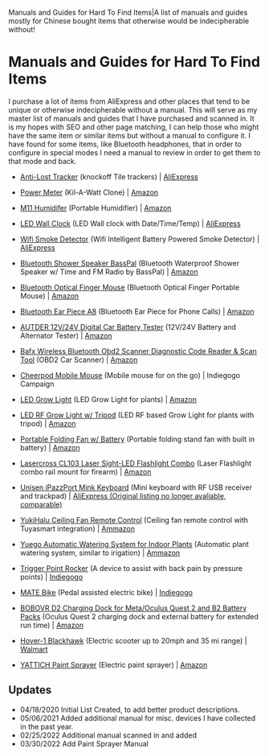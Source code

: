Manuals and Guides for Hard To Find Items|A list of manuals and guides mostly for Chinese bought items that otherwise would be indecipherable without!
# Manuals and Guides for Hard To Find Items

I purchase a lot of items from AliExpress and other places that tend to be unique or otherwise indecipherable without a manual. This will serve as my master list of manuals and guides that I have purchased and scanned in. It is my hopes with SEO and other page matching, I can help those who might have the same item or similar items but without a manual to configure it. I have found for some items, like Bluetooth headphones, that in order to configure in special modes I need a manual to review in order to get them to that mode and back. 

+ [Anti-Lost Tracker](http://blog-files.davidjameshowell.com/guides-and-manuals/anti-lost-tracker.pdf) (knockoff Tile trackers) |  [AliExpress](https://www.aliexpress.com/item/Bluetooth-Anti-Lost-Theft-Device-Remote-Alarm-GPS-Tracker-Elder-Child-Pet-Bag-Wallet-Key-Finder/32999319271.html?spm=a2g0s.9042311.0.0.27424c4dHzArTG)
+ [Power Meter](http://blog-files.davidjameshowell.com/guides-and-manuals/Power-Meter.pdf) (Kil-A-Watt Clone) |  [Amazon](https://www.amazon.com/gp/product/B07DPJ3RGB/ref=ppx_yo_dt_b_search_asin_title?ie=UTF8&psc=1)
+ [M11 Humidifer](http://blog-files.davidjameshowell.com/guides-and-manuals/M11Humidifier.pdf) (Portable Humidifier) |  [Amazon](https://www.amazon.com/gp/product/B07S35DFHW/ref=ppx_yo_dt_b_search_asin_title?ie=UTF8&psc=1)
+ [LED Wall Clock](http://blog-files.davidjameshowell.com/guides-and-manuals/LED-Digital-Wall-Clock.pdf) (LED Wall clock with Date/Time/Temp) |  [AliExpress](https://www.aliexpress.com/item/3D-LED-Wall-Clock-Modern-Design-Digital-Table-Clock-Alarm-Nightlight-Saat-reloj-de-pared-Watch/32876094666.html?spm=a2g0s.9042311.0.0.27424c4dV5ZVCx)
+ [Wifi Smoke Detector](http://blog-files.davidjameshowell.com/guides-and-manuals/Intelligent-WiFi-Strobe-Smoke-Detector.pdf) (Wifi Intelligent Battery Powered Smoke Detector) |  [AliExpress](https://www.aliexpress.com/item/2019-Newest-WIFI-Smoke-Detector-Tuya-APP-Fire-Alarm-Sensor-Independent-Smoke-Alarm-Protection-Android/4000151992081.html?spm=a2g0s.9042311.0.0.27424c4dV5ZVCx)
+ [Bluetooth Shower Speaker BassPal](http://blog-files.davidjameshowell.com/guides-and-manuals/F013-Pro-Waterproof-Wireless-Speaker.pdf) (Bluetooth Waterproof Shower Speaker w/ Time and FM Radio by BassPal) |  [Amazon](https://www.amazon.com/gp/product/B07Y5PQYR3/ref=ppx_yo_dt_b_search_asin_title?ie=UTF8&psc=1)
+ [Bluetooth Optical Finger Mouse](http://blog-files.davidjameshowell.com/guides-and-manuals/Bluetooth-Wireless-Optical-Finger-Mouse.pdf) (Bluetooth Optical Finger Portable Mouse) |  [Amazon](https://www.amazon.com/gp/product/B075L6S2JD/ref=ppx_yo_dt_b_search_asin_title?ie=UTF8&psc=1)
+ [Bluetooth Ear Piece A8](http://blog-files.davidjameshowell.com/guides-and-manuals/Bluetooth-Wireless-Headset-A8.pdf) (Bluetooth Ear Piece for Phone Calls) |  [Amazon](https://www.amazon.com/gp/product/B083R1FLNW/ref=ppx_yo_dt_b_search_asin_title?ie=UTF8&psc=1)

+ [AUTDER 12V/24V Digital Car Battery Tester](http://blog-files.davidjameshowell.com/guides-and-manuals/AUTDER-12V-24V-Digital-Car-Battery-Tester.pdf) (12V/24V Battery and Alternator Tester) |  [Amazon](https://www.amazon.com/gp/product/B08R634YZK/ref=ppx_yo_dt_b_search_asin_title?ie=UTF8&psc=1)
+ [Bafx Wireless Bluetooth Obd2 Scanner Diagnostic Code Reader & Scan Tool](http://blog-files.davidjameshowell.com/guides-and-manuals/BAFX-ODBII-Bluetooth-Reader.pdf) (OBD2 Car Scanner) |  [Amazon](https://www.amazon.com/gp/product/B005NLQAHS/ref=ppx_yo_dt_b_search_asin_title?ie=UTF8&psc=1)
+ [Cheerpod Mobile Mouse](http://blog-files.davidjameshowell.com/guides-and-manuals/Cheerpod-Mouse.pdf) (Mobile mouse for on the go) | Indiegogo Campaign
+ [LED Grow Light](http://blog-files.davidjameshowell.com/guides-and-manuals/LED-Grow-Light.pdf) (LED Grow Light for plants) |  [Amazon](https://www.amazon.com/gp/product/B07RXSZ2H6/ref=ppx_yo_dt_b_search_asin_title?ie=UTF8&psc=1)
+ [LED RF Grow Light w/ Tripod](http://blog-files.davidjameshowell.com/guides-and-manuals/LED-RF-Grow-Lights.pdf) (LED RF based Grow Light for plants with tripod) |  [Amazon](https://www.amazon.com/gp/product/B08JVLGZJ5/ref=ppx_yo_dt_b_search_asin_title?ie=UTF8&psc=1)
+ [Portable Folding Fan w/ Battery](http://blog-files.davidjameshowell.com/guides-and-manuals/Portable-Folding-Fan.pdf) (Portable folding stand fan with built in battery) |  [Amazon](https://www.amazon.com/gp/product/B08B8DW2C9/ref=ppx_yo_dt_b_search_asin_title?ie=UTF8&psc=1)
+ [Lasercross CL103 Laser Sight-LED Flashlight Combo](http://blog-files.davidjameshowell.com/guides-and-manuals/Subcompact-Rechargeable-Laser-Flashlight-Combo-CLL103G.pdf) (Laser Flashlight combo rail mount for firearm) |  [Amazon](https://www.amazon.com/gp/product/B07JJZQJ6K/ref=ppx_yo_dt_b_search_asin_title?ie=UTF8&psc=1)
+ [Unisen iPazzPort Mink Keyboard](http://blog-files.davidjameshowell.com/guides-and-manuals/Unisen-iPazzPort-Mini-Keyboard.pdf) (Mini keyboard with RF USB receiver and trackpad) |  [AliExpress (Original listing no longer avaliable, comparable)](https://www.aliexpress.com/item/33000186966.html?gps-id=pcDetail404&scm=1007.16891.96945.0&scm_id=1007.16891.96945.0&scm-url=1007.16891.96945.0&pvid=c0fabab8-93c6-4c80-9202-e6f2a954510a&_t=gps-id:pcDetail404,scm-url:1007.16891.96945.0,pvid:c0fabab8-93c6-4c80-9202-e6f2a954510a,tpp_buckets:668%230%23131923%2373_668%230%23131923%2373_668%23888%233325%236_668%23888%233325%236_668%232846%238110%231995_668%235811%2327187%2380_668%232717%237562%23474__668%233374%2315176%23154_668%232846%238110%231995_668%235811%2327187%2380_668%232717%237562%23474_668%233164%239976%23246_668%233374%2315176%23154)
+ [YukiHalu Ceiling Fan Remote Control](http://blog-files.davidjameshowell.com/guides-and-manuals/YukiHalu-CLFC-01-Ceiling-Fan-Remote.pdf) (Ceiling fan remote control with Tuyasmart integration) |  [Ammazon](https://www.amazon.com/gp/product/B08GKGB6L5/ref=ppx_yo_dt_b_search_asin_title?ie=UTF8&psc=1)
+ [Yuego Automatic Watering System for Indoor Plants](http://blog-files.davidjameshowell.com/guides-and-manuals/Yuego-Watering-Device-BX-6609.pdf) (Automatic plant watering system, similar to irigation) |  [Ammazon](https://www.amazon.com/gp/product/B09P8H8C6F/ref=ppx_yo_dt_b_asin_title_o06_s00?ie=UTF8&psc=1)
+ [Trigger Point Rocker](http://blog-files.davidjameshowell.com/guides-and-manuals/Trigger-Point-Rocker.pdf) (A device to assist with back pain by pressure points) |  [Indiegogo](https://www.indiegogo.com/projects/trigger-point-rocker-feel-good-build-muscle)
+ [MATE Bike](http://blog-files.davidjameshowell.com/guides-and-manuals/MATE-BIKE-Manual.pdf) (Pedal assisted electric bike) |  [Indiegogo](https://www.indiegogo.com/projects/mate-the-coolest-ebike-ever#/)
+ [BOBOVR D2 Charging Dock for Meta/Oculus Quest 2 and B2 Battery Packs](http://blog-files.davidjameshowell.com/guides-and-manuals/Bobo-R-D2-Charging-Dock-for-Quest-2.pdf) (Oculus Quest 2 charging dock and external battery for extended run time) |  [Amazon](https://www.amazon.com/gp/product/B09MDV2B2J/ref=ppx_yo_dt_b_asin_title_o03_s00?ie=UTF8&psc=1)
+ [Hover-1 Blackhawk](http://blog-files.davidjameshowell.com/guides-and-manuals/Blackhawk-BMZ-BHWK-Manual.pdf) (Electric scooter up to 20mph and 35 mi range) |  [Walmart](https://www.walmart.com/ip/Hover-1-Blackhawk-Electric-Scooter-with-LED-Headlights-15-MPH-Max-Speed-220-lbs-Max-Weight-28-Miles-Max-Distance-Black/151421833)
+ [YATTICH Paint Sprayer](http://blog-files.davidjameshowell.com/guides-and-manuals/YATTICH-Paint-Sprayer.pdf) (Electric paint sprayer) |  [Amazon](https://www.amazon.com/gp/product/B08THKLXKL/ref=ppx_yo_dt_b_asin_title_o08_s00?ie=UTF8&psc=1)

## Updates
* 04/18/2020 Initial List Created, to add better product descriptions.
* 05/06/2021 Added additional manual for misc. devices I have collected in the past year.
* 02/25/2022 Additional manual scanned in and added
* 03/30/2022 Add Paint Sprayer Manual